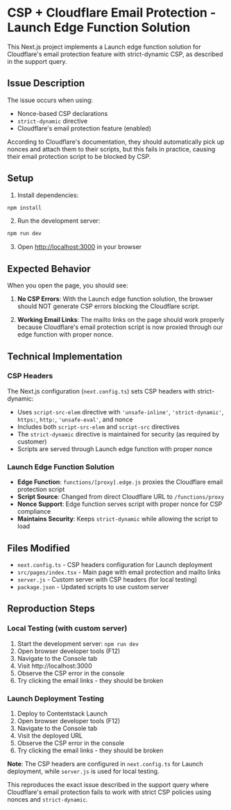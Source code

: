 # CSP + Cloudflare Email Protection - Launch Edge Function Solution

This Next.js project implements a Launch edge function solution for Cloudflare's email protection feature with strict-dynamic CSP, as described in the support query.

## Issue Description

The issue occurs when using:

- Nonce-based CSP declarations
- `strict-dynamic` directive
- Cloudflare's email protection feature (enabled)

According to Cloudflare's documentation, they should automatically pick up nonces and attach them to their scripts, but this fails in practice, causing their email protection script to be blocked by CSP.

## Setup

1. Install dependencies:

```bash
npm install
```

2. Run the development server:

```bash
npm run dev
```

3. Open [http://localhost:3000](http://localhost:3000) in your browser

## Expected Behavior

When you open the page, you should see:

1. **No CSP Errors**: With the Launch edge function solution, the browser should NOT generate CSP errors blocking the Cloudflare script.

2. **Working Email Links**: The mailto links on the page should work properly because Cloudflare's email protection script is now proxied through our edge function with proper nonce.

## Technical Implementation

### CSP Headers

The Next.js configuration (`next.config.ts`) sets CSP headers with strict-dynamic:

- Uses `script-src-elem` directive with `'unsafe-inline'`, `'strict-dynamic'`, `https:`, `http:`, `'unsafe-eval'`, and nonce
- Includes both `script-src-elem` and `script-src` directives
- The `strict-dynamic` directive is maintained for security (as required by customer)
- Scripts are served through Launch edge function with proper nonce

### Launch Edge Function Solution

- **Edge Function**: `functions/[proxy].edge.js` proxies the Cloudflare email protection script
- **Script Source**: Changed from direct Cloudflare URL to `/functions/proxy`
- **Nonce Support**: Edge function serves script with proper nonce for CSP compliance
- **Maintains Security**: Keeps `strict-dynamic` while allowing the script to load

## Files Modified

- `next.config.ts` - CSP headers configuration for Launch deployment
- `src/pages/index.tsx` - Main page with email protection and mailto links
- `server.js` - Custom server with CSP headers (for local testing)
- `package.json` - Updated scripts to use custom server

## Reproduction Steps

### Local Testing (with custom server)

1. Start the development server: `npm run dev`
2. Open browser developer tools (F12)
3. Navigate to the Console tab
4. Visit http://localhost:3000
5. Observe the CSP error in the console
6. Try clicking the email links - they should be broken

### Launch Deployment Testing

1. Deploy to Contentstack Launch
2. Open browser developer tools (F12)
3. Navigate to the Console tab
4. Visit the deployed URL
5. Observe the CSP error in the console
6. Try clicking the email links - they should be broken

**Note**: The CSP headers are configured in `next.config.ts` for Launch deployment, while `server.js` is used for local testing.

This reproduces the exact issue described in the support query where Cloudflare's email protection fails to work with strict CSP policies using nonces and `strict-dynamic`.

